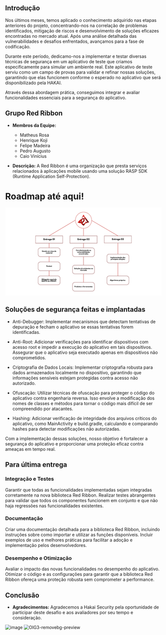 ## Introdução 

Nos últimos meses, temos aplicado o conhecimento adquirido nas etapas anteriores do projeto, concentrando-nos na correlação de problemas identificados, mitigação de riscos e desenvolvimento de soluções eficazes encontradas no mercado atual. Após uma análise detalhada das vulnerabilidades e desafios enfrentados, avançamos para a fase de codificação.

Durante este período, dedicamo-nos a implementar e testar diversas técnicas de segurança em um aplicativo de teste que criamos especificamente para simular um ambiente real. Este aplicativo de teste serviu como um campo de provas para validar e refinar nossas soluções, garantindo que elas funcionem conforme o esperado no aplicativo que será disponibilizado pela HAKAI.

Através dessa abordagem prática, conseguimos integrar e avaliar funcionalidades essenciais para a segurança do aplicativo.

## Grupo Red Ribbon
- **Membros da Equipe:**
  - Matheus Rosa
  - Henrique Koji
  - Felipe Madeira
  - Pedro Augusto
  - Caio Vinícius

- **Descrição:**
A Red Ribbon é uma organização que presta serviços relacionados à aplicações mobile usando uma solução RASP SDK (Runtime Application Self-Protection).

# Roadmap até aqui!

<img src=".img/roadmap.png">

## Soluções de segurança feitas e implantadas

- Anti-Debugger: Implementar mecanismos que detectam tentativas de depuração e fecham o aplicativo se essas tentativas forem identificadas.

- Anti-Root: Adicionar verificações para identificar dispositivos com acesso root e impedir a execução do aplicativo em tais dispositivos. Assegurar que o aplicativo seja executado apenas em dispositivos não comprometidos.

- Criptografia de Dados Locais: Implementar criptografia robusta para dados armazenados localmente no dispositivo, garantindo que informações sensíveis estejam protegidas contra acesso não autorizado.

- Ofuscação: Utilizar técnicas de ofuscação para proteger o código do aplicativo contra engenharia reversa. Isso envolve a modificação dos nomes de classes e métodos para tornar o código mais difícil de ser compreendido por atacantes.
  
- Hashing: Adicionar verificação de integridade dos arquivos críticos do aplicativo, como MainActivity e build.gradle, calculando e comparando hashes para detectar modificações não autorizadas.

Com a implementação dessas soluções, nosso objetivo é fortalecer a segurança do aplicativo e proporcionar uma proteção eficaz contra ameaças em tempo real.

## Para última entrega

### Integração e Testes
Garantir que todas as funcionalidades implementadas sejam integradas corretamente na nova biblioteca Red Ribbon. Realizar testes abrangentes para validar que todos os componentes funcionem em conjunto e que não haja regressões nas funcionalidades existentes.

### Documentação
Criar uma documentação detalhada para a biblioteca Red Ribbon, incluindo instruções sobre como importar e utilizar as funções disponíveis. Incluir exemplos de uso e melhores práticas para facilitar a adoção e implementação pelos desenvolvedores.

### Desempenho e Otimização 
Avaliar o impacto das novas funcionalidades no desempenho do aplicativo. Otimizar o código e as configurações para garantir que a biblioteca Red Ribbon ofereça uma proteção robusta sem comprometer a performance.

## Conclusão


- **Agradecimentos:**
  Agradecemos a Hakai Security pela oportunidade de participar deste desafio e aos avaliadores por seu tempo e consideração.

![image](https://github.com/MatheusRosa800/HakaiChallenge/assets/105319207/a2aa1d8e-6d24-48fa-a646-aaee07b63028) 
![OIG3-removebg-preview](https://github.com/MatheusRosa800/HakaiChallenge/assets/127846261/a48fd91e-3084-4313-a8a8-c8cd067cb7fb)




